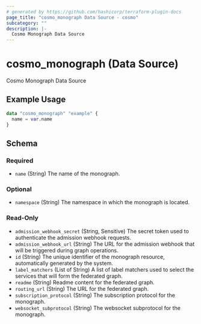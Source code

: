 ```yaml
---
# generated by https://github.com/hashicorp/terraform-plugin-docs
page_title: "cosmo_monograph Data Source - cosmo"
subcategory: ""
description: |-
  Cosmo Monograph Data Source
---
```


# cosmo_monograph (Data Source)

Cosmo Monograph Data Source

## Example Usage

```terraform
data "cosmo_monograph" "example" {
  name = var.name
}
```

<!-- schema generated by tfplugindocs -->
## Schema

### Required

- `name` (String) The name of the monograph.

### Optional

- `namespace` (String) The namespace in which the monograph is located.

### Read-Only

- `admission_webhook_secret` (String, Sensitive) The secret token used to authenticate the admission webhook requests.
- `admission_webhook_url` (String) The URL for the admission webhook that will be triggered during graph operations.
- `id` (String) The unique identifier of the monograph resource, automatically generated by the system.
- `label_matchers` (List of String) A list of label matchers used to select the services that will form the federated graph.
- `readme` (String) Readme content for the federated graph.
- `routing_url` (String) The URL for the federated graph.
- `subscription_protocol` (String) The subscription protocol for the monograph.
- `websocket_subprotocol` (String) The websocket subprotocol for the monograph.
